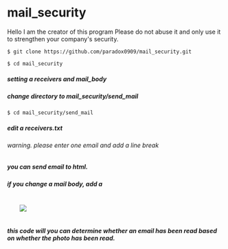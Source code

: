 # mail_security
Hello I am the creator of this program
Please do not abuse it and only use it to strengthen your company's security.

<pre><code>$ git clone https://github.com/paradox0909/mail_security.git</code></pre>
<pre><code>$ cd mail_security</code></pre>

##### setting a receivers and mail_body
##### change directory to mail_security/send_mail
<pre><code>$ cd mail_security/send_mail</code></pre>
##### edit a receivers.txt
###### warning. please enter one email and add a line break

##### you can send email to html.
##### if you change a mail body, add a 
<pre>
  <code> 
    <img src="http://127.0.0.1/test.png?email='test_parameter'"> 
  </code>
</pre>

##### this code will you can determine whether an email has been read based on whether the photo has been read.
